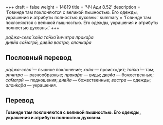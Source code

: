 +++
draft = false
weight = 14819
title = 'ЧЧ Ади 8.52'
description = 'Говинде там поклоняются с великой пышностью. Его одежды, украшения и атрибуты полностью духовны.'
summary = 'Говинде там поклоняются с великой пышностью. Его одежды, украшения и атрибуты полностью духовны.'
+++

_ра̄джа-сева̄ хайа та̄н̇ха̄ вичитра прака̄ра  
дивйа са̄магрӣ, дивйа вастра, алан̇ка̄ра_

## Пословный перевод

_ра̄джа_\-_сева̄_ — пышное поклонение; _хайа_ — происходит; _та̄н̇ха̄_ — там; _вичитра_ — разнообразные; _прака̄ра_ — виды; _дивйа_ — божественные; _са̄магрӣ_ — подношения; _дивйа_ — божественные; _вастра_ — одежды; _алан̇ка̄ра_ — украшения.

## Перевод

**Говинде там поклоняются с великой пышностью. Его одежды, украшения и атрибуты полностью духовны.**
